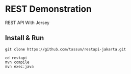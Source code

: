 # REST Demonstration

REST API With Jersey

## Install & Run

	git clone https://github.com/tassun/restapi-jakarta.git
	
	cd restapi
	mvn compile
	mvn exec:java
	
